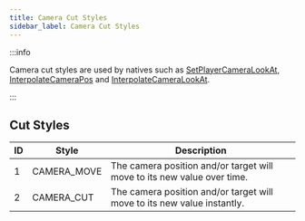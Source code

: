 ```yaml
---
title: Camera Cut Styles
sidebar_label: Camera Cut Styles
---
```


:::info

Camera cut styles are used by natives such as [SetPlayerCameraLookAt](../functions/SetPlayerCameraLookAt), [InterpolateCameraPos](../functions/InterpolateCameraPos) and [InterpolateCameraLookAt](../functions/InterpolateCameraLookAt).

:::

## Cut Styles

| ID | Style | Description                    |
| -- | ---- | ------------------------------- |
| 1 | CAMERA_MOVE | The camera position and/or target will move to its new value over time. |
| 2 | CAMERA_CUT | The camera position and/or target will move to its new value instantly. |
